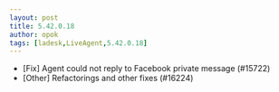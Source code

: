 ```yaml
---
layout: post
title: 5.42.0.18
author: opok
tags: [ladesk,LiveAgent,5.42.0.18]
---
```

- [Fix] Agent could not reply to Facebook private message (#15722)
- [Other] Refactorings and other fixes (#16224)